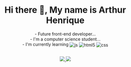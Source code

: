  <h1 align = "center"> Hi there 👋, My name is Arthur Henrique </h1>

<div class='media' align='center'>
- Future front-end developer...<br>- I'm a computer science student...<br>- I'm currently learning <img align="center" alt="js" src="https://img.shields.io/badge/Java-ED8B00?style=for-the-badge&logo=java&logoColor=white" /> <img align="center" alt="html5" src="https://img.shields.io/badge/HTML5-E34F26?style=for-the-badge&logo=html5&logoColor=white" /> <img align="center" alt="css" src="https://img.shields.io/badge/CSS3-1572B6?style=for-the-badge&logo=css3&logoColor=white" />
 </div>
  
  ## 
  <div class='media' align='center'>
    <a href="https://www.linkedin.com/in/arthur-henrique-93b804223/">
        <img src="https://custom-icon-badges.demolab.com/badge/LinkedIn-288AB8.svg?logo=linkedin&logoColor=white&style=for-the-badge&labelColor=2EA6DE"/>
    </a>
    <a href="https://www.instagram.com/_martins_de_oliveira/">
        <img src="https://custom-icon-badges.demolab.com/badge/instagram-C04BF7.svg?logo=instagram&logoColor=white&style=for-the-badge&labelColor=D680FF"/>
    </a>
</div>
  

<!--
**TuzaoDPP/TuzaoDPP** is a ✨ _special_ ✨ repository because its `README.md` (this file) appears on your GitHub profile.

Here are some ideas to get you started:

- 🔭 I’m currently working on ...
- 🌱 I’m currently learning ...
- 👯 I’m looking to collaborate on ...
- 🤔 I’m looking for help with ...
- 💬 Ask me about ...
- 📫 How to reach me: ...
- 😄 Pronouns: ...
- ⚡ Fun fact: ...
-->
